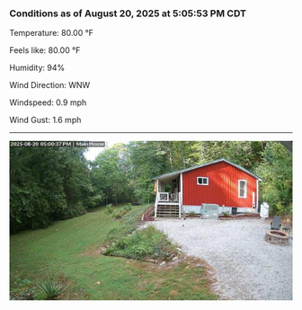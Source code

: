 ### Conditions as of August 20, 2025 at 5:05:53 PM CDT 

Temperature: 80.00 &deg;F

Feels like: 80.00 &deg;F

Humidity: 94%

Wind Direction: WNW

Windspeed: 0.9 mph

Wind Gust: 1.6 mph

---

<img src="./images/latest.jpeg"/>

